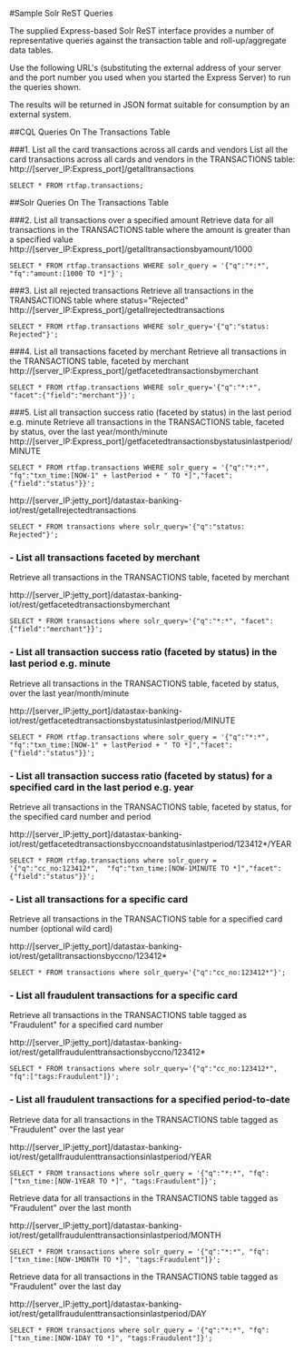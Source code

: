 #Sample Solr ReST Queries

The supplied Express-based Solr ReST interface provides a number of representative queries against the transaction table and roll-up/aggregate data tables.

Use the following URL's (substituting the external address of your server and the port number you used when you started the Express Server) to run the queries shown. 

The results will be returned in JSON format suitable for consumption by an external system.

##CQL Queries On The Transactions Table

###1. List all the card transactions across all cards and vendors
List all the card transactions across all cards and vendors in the TRANSACTIONS table:
http://[server_IP:Express_port]/getalltransactions
```
SELECT * FROM rtfap.transactions;
```

##Solr Queries On The Transactions Table

###2. List all transactions over a specified amount
Retrieve data for all transactions in the TRANSACTIONS table where the amount is greater than a specified value
http://[server_IP:Express_port]/getalltransactionsbyamount/1000
```
SELECT * FROM rtfap.transactions WHERE solr_query = '{"q":"*:*",  "fq":"amount:[1000 TO *]"}';
```

###3. List all rejected transactions
Retrieve all transactions in the TRANSACTIONS table where status="Rejected"
http://[server_IP:Express_port]/getallrejectedtransactions
```
SELECT * FROM rtfap.transactions WHERE solr_query='{"q":"status: Rejected"}';
```

###4. List all transactions faceted by merchant
Retrieve all transactions in the TRANSACTIONS table, faceted by merchant
http://[server_IP:Express_port]/getfacetedtransactionsbymerchant
```
SELECT * FROM rtfap.transactions WHERE solr_query='{"q":"*:*", "facet":{"field":"merchant"}}';
```

###5. List all transaction success ratio (faceted by status) in the last period e.g. minute
Retrieve all transactions in the TRANSACTIONS table, faceted by status, over the last year/month/minute
http://[server_IP:Express_port]/getfacetedtransactionsbystatusinlastperiod/MINUTE
```
SELECT * FROM rtfap.transactions WHERE solr_query = '{"q":"*:*",  "fq":"txn_time:[NOW-1" + lastPeriod + " TO *]","facet":{"field":"status"}}';
```

http://[server_IP:jetty_port]/datastax-banking-iot/rest/getallrejectedtransactions 
```
SELECT * FROM transactions where solr_query='{"q":"status: Rejected"}';
```
### - List all transactions faceted by merchant
Retrieve all transactions in the TRANSACTIONS table, faceted by merchant

http://[server_IP:jetty_port]/datastax-banking-iot/rest/getfacetedtransactionsbymerchant 
```
SELECT * FROM transactions where solr_query='{"q":"*:*", "facet":{"field":"merchant"}}';
```
### - List all transaction success ratio (faceted by status) in the last period e.g. minute
Retrieve all transactions in the TRANSACTIONS table, faceted by status, over the last year/month/minute

http://[server_IP:jetty_port]/datastax-banking-iot/rest/getfacetedtransactionsbystatusinlastperiod/MINUTE
```
SELECT * FROM rtfap.transactions where solr_query = '{"q":"*:*",  "fq":"txn_time:[NOW-1" + lastPeriod + " TO *]","facet":{"field":"status"}}';
```
### - List all transaction success ratio (faceted by status) for a specified card in the last period e.g. year
Retrieve all transactions in the TRANSACTIONS table, faceted by status, for the specified card number and period

http://[server_IP:jetty_port]/datastax-banking-iot/rest/getfacetedtransactionsbyccnoandstatusinlastperiod/123412*/YEAR
```
SELECT * FROM rtfap.transactions where solr_query = '{"q":"cc_no:123412*",  "fq":"txn_time:[NOW-1MINUTE TO *]","facet":{"field":"status"}}';
```
### - List all transactions for a specific card
Retrieve all transactions in the TRANSACTIONS table for a specified card number (optional wild card)

http://[server_IP:jetty_port]/datastax-banking-iot/rest/getalltransactionsbyccno/123412*
```
SELECT * FROM transactions where solr_query='{"q":"cc_no:123412*"}';
```
### - List all fraudulent transactions for a specific card
Retrieve all transactions in the TRANSACTIONS table tagged as "Fraudulent" for a specified card number

http://[server_IP:jetty_port]/datastax-banking-iot/rest/getallfraudulenttransactionsbyccno/123412*
```
SELECT * FROM transactions where solr_query='{"q":"cc_no:123412*", "fq":["tags:Fraudulent"]}';
```
### - List all fraudulent transactions for a specified period-to-date
Retrieve data for all transactions in the TRANSACTIONS table tagged as "Fraudulent" over the last year

http://[server_IP:jetty_port]/datastax-banking-iot/rest/getallfraudulenttransactionsinlastperiod/YEAR
```
SELECT * FROM transactions where solr_query = '{"q":"*:*", "fq":["txn_time:[NOW-1YEAR TO *]", "tags:Fraudulent"]}';
```
Retrieve data for all transactions in the TRANSACTIONS table tagged as "Fraudulent" over the last month

http://[server_IP:jetty_port]/datastax-banking-iot/rest/getallfraudulenttransactionsinlastperiod/MONTH
```
SELECT * FROM transactions where solr_query = '{"q":"*:*", "fq":["txn_time:[NOW-1MONTH TO *]", "tags:Fraudulent"]}';
```
Retrieve data for all transactions in the TRANSACTIONS table tagged as "Fraudulent" over the last day

http://[server_IP:jetty_port]/datastax-banking-iot/rest/getallfraudulenttransactionsinlastperiod/DAY
```
SELECT * FROM transactions where solr_query = '{"q":"*:*", "fq":["txn_time:[NOW-1DAY TO *]", "tags:Fraudulent"]}';
```
